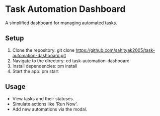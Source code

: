 # Task Automation Dashboard

A simplified dashboard for managing automated tasks.

## Setup
1. Clone the repository: git clone https://github.com/sahityak2005/task-automation-dashboard.git
2. Navigate to the directory: cd task-automation-dashboard
3. Install dependencies: 
pm install
4. Start the app: 
pm start

## Usage
- View tasks and their statuses.
- Simulate actions like 'Run Now'.
- Add new automations via the modal.
